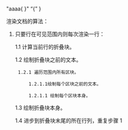 "aaaa{  }"   “{” }


渲染文档的算法：

1. 只要行在可见范围内则每次渲染一行：

    1.1 计算当前行的折叠块。

    1.2 绘制折叠块之前的文本。
        
        1.2.1 遍历范围内所有区块。

            1.2.1.1绘制每个区块之前的文本。

            1.2.1.1 绘制每个区块本身。

    1.3 绘制折叠块本身。

    1.4 进步到折叠块末尾的所在行列，重复步骤 1



